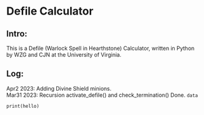 # Defile Calculator
## Intro:
This is a Defile (Warlock Spell in Hearthstone) Calculator, written in Python by WZG and CJN at the University of Virginia. 
## Log:
Apr2 2023: Adding Divine Shield minions. <br/>
Mar31 2023: Recursion activate_defile() and check_termination() Done. 
```data```


```
print(hello)
```
